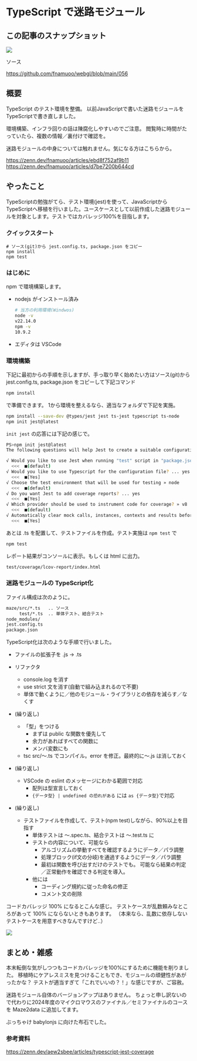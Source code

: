 # TypeScript で迷路モジュール

## この記事のスナップショット

![](https://storage.googleapis.com/zenn-user-upload/ffef8fd96f95-20250328.jpg)

ソース

https://github.com/fnamuoo/webgl/blob/main/056

## 概要

TypeScript のテスト環境を整備。
以前JavaScriptで書いた迷路モジュールをTypeScriptで書き直しました。

環境構築、インフラ回りの話は陳腐化しやすいのでご注意。
閲覧時に時間がたっていたら、複数の情報／裏付けで確認を。

迷路モジュールの中身については触れません。気になる方はこちらから。

https://zenn.dev/fnamuoo/articles/ebd8f752af9b11
https://zenn.dev/fnamuoo/articles/d7be7200b644cd

## やったこと

TypeScriptの勉強がてら、テスト環境(jest)を使って、JavaScriptからTypeScriptへ移植を行いました。ユースケースとして以前作成した迷路モジュールを対象とします。テストではカバレッジ100%を目指します。

### クイックスタート

```
# ソース(git)から jest.config.ts, package.json をコピー
npm install
npm test
```

### はじめに

npm で環境構築します。

- nodejs がインストール済み

  ```sh
  # 当方の利用環境(Windwos)
  node -v
  v22.14.0
  npm -v
  10.9.2
  ```
- エディタは VSCode

### 環境構築

下記に最初からの手順を示しますが、手っ取り早く始めたい方はソース(git)から jest.config.ts, package.json をコピーして下記コマンド

```sh
npm install
```

で準備できます。
1から環境を整えるなら、適当なフォルダで下記を実施。

```sh
npm install --save-dev @types/jest jest ts-jest typescript ts-node
npm init jest@latest
```

`init jest` の応答には下記の感じで。

```sh
PS>npm init jest@latest
The following questions will help Jest to create a suitable configuration for your project

√ Would you like to use Jest when running "test" script in "package.json"? ... yes
  <<<  ■(default)
√ Would you like to use Typescript for the configuration file? ... yes
  <<<  ■[Yes]
√ Choose the test environment that will be used for testing » node
  <<<  ■(default)
√ Do you want Jest to add coverage reports? ... yes
  <<<  ■[Yes]
√ Which provider should be used to instrument code for coverage? » v8
  <<<  ■(default)
√ Automatically clear mock calls, instances, contexts and results before every test? ... yes
  <<<  ■[Yes] 
```

あとは .ts を配置して、テストファイルを作成。テスト実施は `npm test` で

```sh
npm test
```

レポート結果がコンソールに表示。もしくは html に出力。

```sh
test/coverage/lcov-report/index.html
```

### 迷路モジュールの TypeScript化

ファイル構成は次のように。

```sh
maze/src/*.ts   .. ソース
     test/*.ts  .. 単体テスト、結合テスト
node_modules/
jest.config.ts
package.json
```

TypeScript化は次のような手順で行いました。

- ファイルの拡張子を .js -> .ts
- リファクタ
  - console.log を消す
  - use strict 文を消す(自動で組み込まれるので不要)
  - 単体で動くように／他のモジュール・ライブラリとの依存を減らす／なくす

- (繰り返し)
  - 「型」をつける
    - まずは public な関数を優先して
    - 余力があればすべての関数に
    - メンバ変数にも
  - tsc src/～.ts でコンパイル。error を修正。最終的に～.js は消しておく

- (繰り返し)
  - VSCode の eslint のメッセージにわかる範囲で対応
    - 配列は型宣言しておく
    - `{データ型} | undefined の恐れがある` には `as {データ型}`で対応

- (繰り返し)
  - テストファイルを作成して、テスト(npm test)しながら、90%以上を目指す
    - 単体テストは ～.spec.ts、結合テストは ～.test.ts に
    - テストの内容について、可能なら
      - アルゴリズムの挙動すべてを確認するようにデータ／パラ調整
      - 処理ブロック(if文の分岐)を通過するようにデータ／パラ調整
      - 最初は関数を呼び出すだけのテストでも。
        可能なら結果の判定／正常動作を確認できる判定を導入。
    - 他には
        - コーディング規約に従った命名の修正
        - コメント文の削除

コードカバレッジ 100% になるとこんな感じ。
テストケースが乱数頼みなところがあって 100% にならないときもあります。
（本来なら、乱数に依存しないテストケースを用意すべきなんですけど..）

![](https://storage.googleapis.com/zenn-user-upload/ffef8fd96f95-20250328.jpg)

## まとめ・雑感

本末転倒な気がしつつもコードカバレッジを100%にするために機能を削りました。
移植時にケアレスミスを見つけることもでき、モジュールの頑健性があがったかな？
テストが適当すぎて「これでいいの？！」な感じですが、ご容赦。

迷路モジュール自体のバージョンアップはありません。
ちょっと申し訳ないので代わりに2024年度のマイクロマウスのファイナル／セミファイナルのコースを Maze2data に追加してます。

ぶっちゃけ babylonjs に向けた布石でした。

### 参考資料

https://zenn.dev/aew2sbee/articles/typescript-jest-coverage
